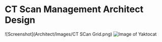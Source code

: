# CT Scan Management Architect Design

![Screenshot](Architect/Images/CT SCan Grid.png)
![Image of Yaktocat](https://octodex.github.com/images/yaktocat.png)
